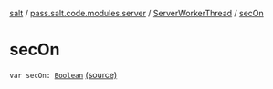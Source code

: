 [salt](../../index.md) / [pass.salt.code.modules.server](../index.md) / [ServerWorkerThread](index.md) / [secOn](./sec-on.md)

# secOn

`var secOn: `[`Boolean`](https://kotlinlang.org/api/latest/jvm/stdlib/kotlin/-boolean/index.html) [(source)](https://github.com/kurbaniec-tgm/salt/tree/master/code/modules/server/ServerWorkerThread.kt#L39)